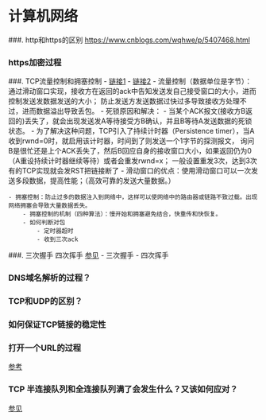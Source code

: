 # 计算机网络

###. http和https的区别
    https://www.cnblogs.com/wqhwe/p/5407468.html
    
### https加密过程
    
###. TCP流量控制和拥塞控制 
    - [链接1](https://www.cnblogs.com/LloydDracarys/articles/9032696.html)
    - [链接2](https://blog.csdn.net/dangzhangjing97/article/details/81008836)
    - 流量控制（数据单位是字节）：通过滑动窗口实现，接收方在返回的ack中告知发送发自己接受窗口的大小，进而控制发送发数据发送的大小；
    防止发送方发送数据过快过多导致接收方处理不过，进而数据溢出导致丢包。
        - 死锁原因和解决：
            - 当某个ACK报文(接收方B返回的)丢失了，就会出现发送发A等待接受方B确认，并且B等待A发送数据的死锁状态。
            - 为了解决这种问题，TCP引入了持续计时器（Persistence timer），当A收到rwnd=0时，就启用该计时器，时间到了则发送一个1字节的探测报文，
        询问B是很忙还是上个ACK丢失了，然后B回应自身的接收窗口大小，如果返回仍为0（A重设持续计时器继续等待）或者会重发rwnd=x；
        一般设置重发3次，达到3次有的TCP实现就会发RST把链接断了
        - 滑动窗口的优点：使用滑动窗口可以一次发送多段数据，提高性能；（高效可靠的发送大量数据。）
    
    - 拥塞控制：防止过多的数据注入到网络中，这样可以使网络中的路由器或链路不致过载。出现网络拥塞会导致大量数据丢失。
        - 拥塞控制的机制（四种算法）：慢开始和拥塞避免结合，快重传和快恢复。
        - 如何判断对包
            - 定时器超时
            - 收到三次ack
            
###. 三次握手 四次挥手
[参见](https://mp.weixin.qq.com/s/NL7Jzh0lYoA395yzaGxBHw)
    - 三次握手
    - 四次挥手
### DNS域名解析的过程？

### TCP和UDP的区别？

### 如何保证TCP链接的稳定性

### 打开一个URL的过程
[参考](https://mp.weixin.qq.com/s/I6BLwbIpfGEJnxjDcPXc1A)
### TCP 半连接队列和全连接队列满了会发生什么？又该如何应对？
[参见](https://mp.weixin.qq.com/s/tRXlq1hErqKQLMMLcxoXvg)